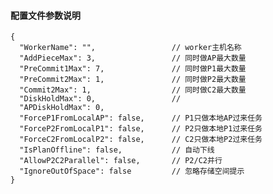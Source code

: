 #### 配置文件参数说明


    {
      "WorkerName": "",                 // worker主机名称
      "AddPieceMax": 3,                 // 同时做AP最大数量 
      "PreCommit1Max": 7,               // 同时做P1最大数量
      "PreCommit2Max": 1,               // 同时做P2最大数量
      "Commit2Max": 1,                  // 同时做C2最大数量    
      "DiskHoldMax": 0,                 // 
      "APDiskHoldMax": 0,
      "ForceP1FromLocalAP": false,      // P1只做本地AP过来任务   
      "ForceP2FromLocalP1": false,      // P2只做本地P1过来任务
      "ForceC2FromLocalP2": false,      // C2只做本地P2过来任务
      "IsPlanOffline": false,           // 自动下线
      "AllowP2C2Parallel": false,       // P2/C2并行
      "IgnoreOutOfSpace": false         // 忽略存储空间提示
    }